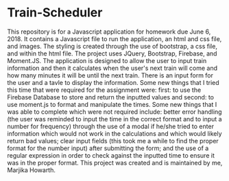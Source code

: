 # Train-Scheduler
This repository is for a Javascript application for homework due June 6, 2018. It contains a Javascript file to run the application, an html and css file, and images.  The styling is created through the use of bootstrap, a css file, and within the html file. The project uses JQuery, Bootstrap, Firebase, and Moment.JS.
The application is designed to allow the user to input train information and then it calculates when the user's next train will come and how many minutes it will be until the next train. There is an input form for the user and a tavle to display the information. Some new things that I tried this time that were required for the assignment were: first: to use the Firebase Database to store and return the inputted values and second: to use moment.js to format and manipulate the times.  Some new things that I was able to complete which were not required include: better error handling (the user was reminded to input the time in the correct format and to input a number for frequency) through the use of a modal if he/she tried to enter information which would not work in the calculations and which would likely return bad values; clear input fields (this took me a while to find the proper format for the number input) after submitting the form; and the use of a regular expression in order to check against the inputted time to ensure it was in the proper format.
This project was created and is maintained by me, Marjika Howarth.